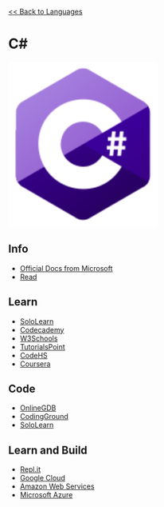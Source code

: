 <a href=".">&lt;&lt; Back to Languages</a>

# C#

<img src="logos/CSharp.png" width="300"/>

## Info
- [Official Docs from Microsoft](https://docs.microsoft.com/en-us/dotnet/csharp/)
- [Read](https://en.wikipedia.org/wiki/C_Sharp_(programming_language))

## Learn
- [SoloLearn](https://www.sololearn.com/Course/CSharp/)
- [Codecademy](https://www.codecademy.com/learn/learn-c-sharp)
- [W3Schools](https://www.w3schools.com/cs/default.asp)
- [TutorialsPoint](https://www.tutorialspoint.com/csharp/index.htm)
- [CodeHS](https://codehs.com/run/c)
- [Coursera](https://www.coursera.org/learn/introduction-programming-unity)

## Code
- [OnlineGDB](https://www.onlinegdb.com/online_csharp_compiler)
- [CodingGround](https://www.tutorialspoint.com/compile_csharp_online.php)
- [SoloLearn](https://code.sololearn.com/#cs)

## Learn and Build
- [Repl.it](https://repl.it/languages/csharp)
- [Google Cloud](https://cloud.google.com/dotnet)
- [Amazon Web Services](https://aws.amazon.com/developer/language/net/)
- [Microsoft Azure](https://docs.microsoft.com/en-us/dotnet/azure/)